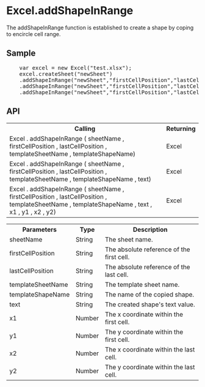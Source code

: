<H1>Excel.addShapeInRange</H1>

The addShapeInRange function is established to create a shape by coping to encircle cell range.

<h2>Sample</h2>
<pre>
	var excel = new Excel("test.xlsx");
	excel.createSheet("newSheet")
	.addShapeInRange("newSheet","firstCellPosition","lastCellPosition","templateSheet","shapeName")
	.addShapeInRange("newSheet","firstCellPosition","lastCellPosition","templateSheet","shapeName","text")
	.addShapeInRange("newSheet","firstCellPosition","lastCellPosition","templateSheet","shapeName","text",20,20,40,40);	// To create a shape like line by copying templateSheet's
</pre>

<h2>API</h2>

<table>
<tr><th>Calling</th><th>Returning</th></tr>
<tr><td>Excel . addShapeInRange ( sheetName , firstCellPosition , lastCellPosition , templateSheetName , templateShapeName)</td><td>Excel</td></tr>
<tr><td>Excel . addShapeInRange ( sheetName , firstCellPosition , lastCellPosition , templateSheetName , templateShapeName , text)</td><td>Excel</td></tr>
<tr><td>Excel . addShapeInRange ( sheetName , firstCellPosition , lastCellPosition , templateSheetName , templateShapeName , text , x1 , y1 , x2 , y2)</td><td>Excel</td></tr>
</table>


<table>
<tr><th>Parameters</th><th>Type</th><th>Description</th></tr>
<tr><td>sheetName</td><td>String</td><td>The sheet name.</td></tr>
<tr><td>firstCellPosition</td><td>String</td><td>The absolute reference of the first cell.</td></tr>
<tr><td>lastCellPosition</td><td>String</td><td>The absolute reference of the last cell.</td></tr>
<tr><td>templateSheetName</td><td>String</td><td>The template sheet name.</td></tr>
<tr><td>templateShapeName</td><td>String</td><td>The name of the copied shape.</td></tr>
<tr><td>text</td><td>String</td><td>The created shape's text value.</td></tr>
<tr><td>x1</td><td>Number</td><td>The x coordinate within the first cell.</td></tr>
<tr><td>y1</td><td>Number</td><td>The y coordinate within the first cell.</td></tr>
<tr><td>x2</td><td>Number</td><td>The x coordinate within the last cell.</td></tr>
<tr><td>y2</td><td>Number</td><td>The y coordinate within the last cell.</td></tr>
</table>
